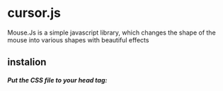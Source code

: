 # cursor.js

Mouse.Js is a simple javascript library, which changes the shape of the mouse into various shapes with beautiful effects


## instalion

##### Put the CSS file to your head tag:

<!-- or -->
<link rel="stylesheet" href="dist/css/mouse-min.css" />
